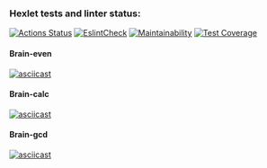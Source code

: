 ### Hexlet tests and linter status:
[![Actions Status](https://github.com/botanik-lena/frontend-project-lvl1/workflows/hexlet-check/badge.svg)](https://github.com/botanik-lena/frontend-project-lvl1/actions) [![EslintCheck](https://github.com/botanik-lena/frontend-project-lvl1/actions/workflows/workflows.yml/badge.svg)](https://github.com/botanik-lena/frontend-project-lvl1/actions/workflows/workflows.yml) [![Maintainability](https://api.codeclimate.com/v1/badges/a99a88d28ad37a79dbf6/maintainability)](https://codeclimate.com/github/codeclimate/codeclimate/maintainability) [![Test Coverage](https://api.codeclimate.com/v1/badges/a99a88d28ad37a79dbf6/test_coverage)](https://codeclimate.com/github/codeclimate/codeclimate/test_coverage)

#### Brain-even
[![asciicast](https://asciinema.org/a/Xn0I2rrS4jO3PN07bjAMpfZSU.svg)](https://asciinema.org/a/Xn0I2rrS4jO3PN07bjAMpfZSU)

#### Brain-calc
[![asciicast](https://asciinema.org/a/277JdpEnIomMdFDC3NevdP8BQ.svg)](https://asciinema.org/a/277JdpEnIomMdFDC3NevdP8BQ)

#### Brain-gcd
[![asciicast](https://asciinema.org/a/glEegfvofWwwpS25WrdvKjkMm.svg)](https://asciinema.org/a/glEegfvofWwwpS25WrdvKjkMm)
